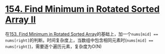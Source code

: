 # [154. Find Minimum in Rotated Sorted Array II](https://leetcode.com/problems/find-minimum-in-rotated-sorted-array-ii/)

在[153. Find Minimum in Rotated Sorted Array](https://leetcode.com/problems/find-minimum-in-rotated-sorted-array/)的基础上，加一个```nums[mid] == nums[right]```的判断。时间复杂度上，当数组中包含相同元素时(```nums[mid] == nums[right]```)，需要逐个遍历元素，复杂度为O(N)